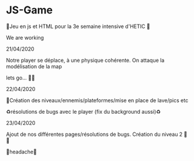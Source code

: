 # JS-Game
🔨Jeu en js et HTML pour la 3e semaine intensive d'HETIC 🔨


We are working

21/04/2020

Notre player se déplace, à une physique cohérente.
On attaque la modélisation de la map

lets go... 🚧🔋

22/04/2020

🔨Création des niveaux/ennemis/plateformes/mise en place de lave/pics etc

♻︎résolutions de bugs avec le player (fix du background aussi)♻︎

23/04/2020

Ajout de nos différentes pages/résolutions de bugs. 
Création du niveau 2 🚧🔋

🧩headache🧩

